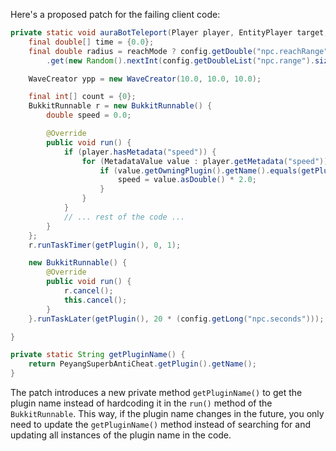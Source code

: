 Here's a proposed patch for the failing client code:

```java
private static void auraBotTeleport(Player player, EntityPlayer target, ItemStack[] arm, boolean reachMode) {
    final double[] time = {0.0};
    final double radius = reachMode ? config.getDouble("npc.reachRange"): config.getDoubleList("npc.range")
        .get(new Random().nextInt(config.getDoubleList("npc.range").size()));

    WaveCreator ypp = new WaveCreator(10.0, 10.0, 10.0);

    final int[] count = {0};
    BukkitRunnable r = new BukkitRunnable() {
        double speed = 0.0;

        @Override
        public void run() {
            if (player.hasMetadata("speed")) {
                for (MetadataValue value : player.getMetadata("speed")) {
                    if (value.getOwningPlugin().getName().equals(getPluginName())) {
                        speed = value.asDouble() * 2.0;
                    }
                }
            }
            // ... rest of the code ...
        }
    };
    r.runTaskTimer(getPlugin(), 0, 1);

    new BukkitRunnable() {
        @Override
        public void run() {
            r.cancel();
            this.cancel();
        }
    }.runTaskLater(getPlugin(), 20 * (config.getLong("npc.seconds")));

}

private static String getPluginName() {
    return PeyangSuperbAntiCheat.getPlugin().getName();
}
```

The patch introduces a new private method `getPluginName()` to get the plugin name instead of hardcoding it in the `run()` method of the `BukkitRunnable`. This way, if the plugin name changes in the future, you only need to update the `getPluginName()` method instead of searching for and updating all instances of the plugin name in the code.